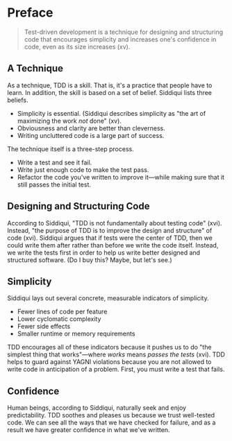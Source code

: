 # Preface

> Test-driven development is a technique for designing and structuring code
> that encourages simplicity and increases one's confidence in code, even as
> its size increases (xv).

## A Technique

As a technique, TDD is a skill.  That is, it's a practice that people have to
learn.  In addition, the skill is based on a set of belief. Siddiqui lists
three beliefs.

+ Simplicity is essential. (Siddiqui describes simplicity as "the art of
  maximizing the work *not* done" (xv).
+ Obviousness and clarity are better than cleverness.
+ Writing uncluttered code is a large part of success.

The technique itself is a three-step process.

+ Write a test and see it fail.
+ Write just enough code to make the test pass.
+ Refactor the code you've written to improve it—while making sure that it
  still passes the initial test.

## Designing and Structuring Code

According to Siddiqui, "TDD is not fundamentally about testing code" (xvi).
Instead, "the purpose of TDD is to improve the design and structure" of code
(xvi).  Siddiqui argues that if tests were the center of TDD, then we could
write them after rather than before we write the code itself.  Instead, we
write the tests first in order to help us write better designed and structured
software.  (Do I buy this? Maybe, but let's see.)

## Simplicity

Siddiqui lays out several concrete, measurable indicators of simplicity.

+ Fewer lines of code per feature
+ Lower cyclomatic complexity
+ Fewer side effects
+ Smaller runtime or memory requirements

TDD encourages all of these indicators because it pushes us to do "the
simplest thing that works"—where *works* means *passes the tests* (xvi).  TDD
helps to guard against YAGNI violations because you are not allowed to write
code in anticipation of a problem.  First, you must write a test that fails.

## Confidence

Human beings, according to Siddiqui, naturally seek and enjoy predictability.
TDD soothes and pleases us because we trust well-tested code.  We can see all
the ways that we have checked for failure, and as a result we have greater
confidence in what we've written.

